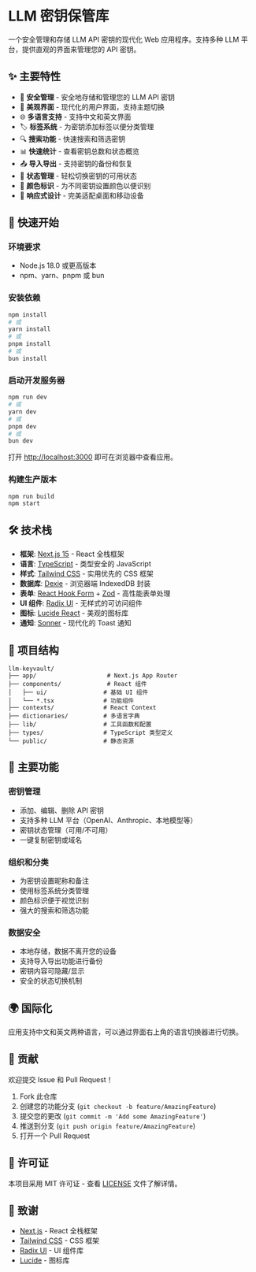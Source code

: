# LLM 密钥保管库

一个安全管理和存储 LLM API 密钥的现代化 Web 应用程序。支持多种 LLM 平台，提供直观的界面来管理您的 API 密钥。

## ✨ 主要特性

- 🔐 **安全管理** - 安全地存储和管理您的 LLM API 密钥
- 🎨 **美观界面** - 现代化的用户界面，支持主题切换
- 🌐 **多语言支持** - 支持中文和英文界面
- 🏷️ **标签系统** - 为密钥添加标签以便分类管理
- 🔍 **搜索功能** - 快速搜索和筛选密钥
- 📊 **快速统计** - 查看密钥总数和状态概览
- 📤 **导入导出** - 支持密钥的备份和恢复
- 🎯 **状态管理** - 轻松切换密钥的可用状态
- 🎨 **颜色标识** - 为不同密钥设置颜色以便识别
- 📱 **响应式设计** - 完美适配桌面和移动设备

## 🚀 快速开始

### 环境要求

- Node.js 18.0 或更高版本
- npm、yarn、pnpm 或 bun

### 安装依赖

```bash
npm install
# 或
yarn install
# 或
pnpm install
# 或
bun install
```

### 启动开发服务器

```bash
npm run dev
# 或
yarn dev
# 或
pnpm dev
# 或
bun dev
```

打开 [http://localhost:3000](http://localhost:3000) 即可在浏览器中查看应用。

### 构建生产版本

```bash
npm run build
npm start
```

## 🛠️ 技术栈

- **框架**: [Next.js 15](https://nextjs.org/) - React 全栈框架
- **语言**: [TypeScript](https://www.typescriptlang.org/) - 类型安全的 JavaScript
- **样式**: [Tailwind CSS](https://tailwindcss.com/) - 实用优先的 CSS 框架
- **数据库**: [Dexie](https://dexie.org/) - 浏览器端 IndexedDB 封装
- **表单**: [React Hook Form](https://react-hook-form.com/) + [Zod](https://zod.dev/) - 高性能表单处理
- **UI 组件**: [Radix UI](https://www.radix-ui.com/) - 无样式的可访问组件
- **图标**: [Lucide React](https://lucide.dev/) - 美观的图标库
- **通知**: [Sonner](https://sonner.emilkowal.ski/) - 现代化的 Toast 通知

## 📁 项目结构

```
llm-keyvault/
├── app/                    # Next.js App Router
├── components/             # React 组件
│   ├── ui/                # 基础 UI 组件
│   └── *.tsx              # 功能组件
├── contexts/              # React Context
├── dictionaries/          # 多语言字典
├── lib/                   # 工具函数和配置
├── types/                 # TypeScript 类型定义
└── public/                # 静态资源
```

## 🔧 主要功能

### 密钥管理
- 添加、编辑、删除 API 密钥
- 支持多种 LLM 平台（OpenAI、Anthropic、本地模型等）
- 密钥状态管理（可用/不可用）
- 一键复制密钥或域名

### 组织和分类
- 为密钥设置昵称和备注
- 使用标签系统分类管理
- 颜色标识便于视觉识别
- 强大的搜索和筛选功能

### 数据安全
- 本地存储，数据不离开您的设备
- 支持导入导出功能进行备份
- 密钥内容可隐藏/显示
- 安全的状态切换机制

## 🌍 国际化

应用支持中文和英文两种语言，可以通过界面右上角的语言切换器进行切换。

## 🤝 贡献

欢迎提交 Issue 和 Pull Request！

1. Fork 此仓库
2. 创建您的功能分支 (`git checkout -b feature/AmazingFeature`)
3. 提交您的更改 (`git commit -m 'Add some AmazingFeature'`)
4. 推送到分支 (`git push origin feature/AmazingFeature`)
5. 打开一个 Pull Request

## 📄 许可证

本项目采用 MIT 许可证 - 查看 [LICENSE](LICENSE) 文件了解详情。

## 🙏 致谢

- [Next.js](https://nextjs.org/) - React 全栈框架
- [Tailwind CSS](https://tailwindcss.com/) - CSS 框架
- [Radix UI](https://www.radix-ui.com/) - UI 组件库
- [Lucide](https://lucide.dev/) - 图标库
